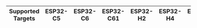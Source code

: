 | Supported Targets | ESP32-C5 | ESP32-C6 | ESP32-C61 | ESP32-H2 | ESP32-H4 | ESP32-P4 |
| ----------------- | -------- | -------- | --------- | -------- | -------- | -------- |
